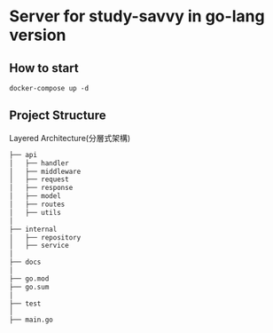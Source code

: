 # Server for study-savvy in go-lang version
## How to start
```
docker-compose up -d
```
## Project Structure
Layered Architecture(分層式架構)
```markdown
├── api
│   ├── handler
│   ├── middleware
│   ├── request
│   ├── response
│   ├── model
│   ├── routes
│   ├── utils
│
├── internal
│   ├── repository
│   ├── service
│
├── docs
│
├── go.mod
├── go.sum
│
├── test
│
├── main.go
```